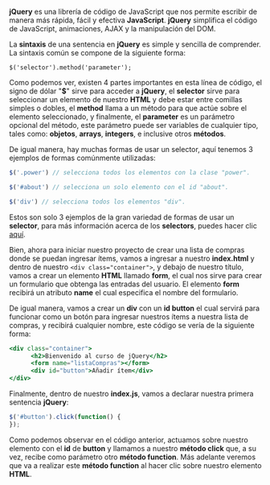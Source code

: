 **jQuery** es una librería de código de JavaScript que nos permite escribir de manera más rápida, fácil y efectiva **JavaScript**. **jQuery** simplifica el código de JavaScript, animaciones, AJAX y la manipulación del DOM.  

La **sintaxis** de una sentencia en **jQuery** es simple y sencilla de comprender. La sintaxis común se compone de la siguiente forma:  

`$('selector').method('parameter');`

Como podemos ver, existen 4 partes importantes en esta línea de código, el signo de dólar "**$**" sirve para acceder a **jQuery**, el **selector** sirve para seleccionar un elemento de nuestro **HTML** y debe estar entre comillas simples o dobles, el **method** llama a un método para que actúe sobre el elemento seleccionado, y finalmente, el **parameter** es un parámetro opcional del método, este parámetro puede ser variables de cualquier tipo, tales como: **objetos**, **arrays**, **integers**, e inclusive otros **métodos**. 

De igual manera, hay muchas formas de usar un selector, aquí tenemos 3 ejemplos de formas comúnmente utilizadas: 
```jsx
$('.power') // selecciona todos los elementos con la clase "power".

$('#about') // selecciona un solo elemento con el id "about". 

$('div') // selecciona todos los elementos "div".
```
Estos son solo 3 ejemplos de la gran variedad de formas de usar un **selector**, para más información acerca de los **selectors**, puedes hacer clic [aquí](https://api.jquery.com/category/selectors/). 

Bien, ahora para iniciar nuestro proyecto de crear una lista de compras donde se puedan ingresar ítems, vamos a ingresar a nuestro **index.html** y dentro de nuestro `<div class="container">`, y debajo de nuestro título, vamos a crear un elemento **HTML** llamado **form**, el cual nos sirve para crear un formulario que obtenga las entradas del usuario. El elemento **form** recibirá un atributo **name** el cual especifica el nombre del formulario. 

De igual manera, vamos a crear un **div** con un **id button** el cual servirá para funcionar como un botón para ingresar nuestros ítems a nuestra lista de compras, y recibirá cualquier nombre, este código se vería de la siguiente forma: 
```jsx
<div class="container"> 
      <h2>Bienvenido al curso de jQuery</h2> 
      <form name="listaCompras"></form> 
      <div id="button">Añadir ítem</div> 
</div> 
```
Finalmente, dentro de nuestro **index.js**, vamos a declarar nuestra primera sentencia **jQuery**: 
```jsx
$('#button').click(function() { 
}); 
```

Como podemos observar en el código anterior, actuamos sobre nuestro elemento con el **id** de **button** y llamamos a nuestro **método click** que, a su vez, recibe como parámetro otro **método function**. Más adelante veremos que va a realizar este **método function** al hacer clic sobre nuestro elemento **HTML**. 
